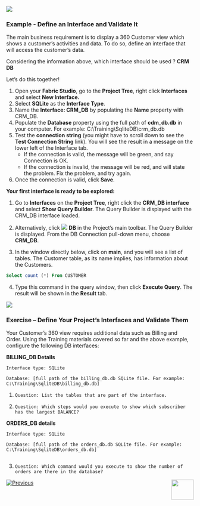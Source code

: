  
![](/academy/Training_Level_1/03_fabric_basic_LU/images/example.png)

### Example - Define an Interface and Validate It

The main business requirement is to display a 360 Customer view which shows a customer’s activities and data. To do so, define an interface that will access the customer’s data.

Considering the information above, which interface should be used ? **CRM DB**

 Let’s do this together!

1. Open your **Fabric Studio**, go to the **Project Tree**, right click **Interfaces** and select **New Interface.**
2. Select **SQLite** as the **Interface Type**.
3. Name the **Interface: CRM_DB** by populating the **Name** property with CRM_DB. 
4. Populate the **Database** property using the full path of **cdm_db.db** in your computer. For example: C:\Training\SqliteDB\crm_db.db
5. Test the **connection string** (you might have to scroll down to see the **Test Connection String** link). You will see the result in a message on the lower left of the Interface tab. 
   - If the connection is valid, the message will be green, and say Connection is OK.
   - If the connection is invalid, the message will be red, and will state the problem. Fix the problem, and try again.  
8. Once the connection is valid, click **Save**.

**Your first interface is ready to be explored:**

1. Go to **Interfaces** on the **Project Tree**, right click the **CRM_DB interface** and select **Show Query Builder**. The Query Builder is displayed with the CRM_DB interface loaded.  
2. Alternatively, click ![](/academy/Training_Level_1/03_fabric_basic_LU/images/DBicon.png)  **DB**  in the Project’s main toolbar. The Query Builder is displayed. From the DB Connection pull-down menu, choose **CRM_DB**.

3. In the window directly below, click on **main**, and you will see a list of tables. The Customer table, as its name implies, has information about the Customers. 

```sql
Select count (*) From CUSTOMER

```

4. Type this command in the query window, then click **Execute Query**. The result will be shown in the **Result** tab. 
 

![](/academy/Training_Level_1/03_fabric_basic_LU/images/Exercise.png) 

### **Exercise – Define Your Project’s Interfaces and Validate Them**

Your Customer’s 360 view requires additional data such as Billing and Order. Using the Training materials covered so far and the above example, configure the following DB interfaces:

 **BILLING_DB Details**

```
Interface type: SQLite

Database: [full path of the billing_db.db SQLite file. For example: C:\Training\SqliteDB\billing_db.db]

```

1. `Question: List the tables that are part of the interface.`

2. `Question: Which steps would you execute to show which subscriber has the largest BALANCE?`

   

 **ORDERS_DB details**

```
Interface type: SQLite

Database: [full path of the orders_db.db SQLite file. For example: C:\Training\SqliteDB\orders_db.db]
 
```


3. `Question: Which command would you execute to show the number of orders are there in the database?` 


[![Previous](/articles/images/Previous.png)](/academy/Training_Level_1/03_fabric_basic_LU/03_04_define_the_interfaces.md)[<img align="right" width="60" height="54" src="/articles/images/Next.png">](/academy/Training_Level_1/03_fabric_basic_LU/06_define_the_interfaces_solutions.md)

